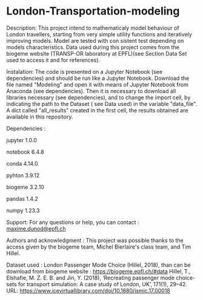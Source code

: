# London-Transportation-modeling

Description: 
This project intend to mathematicaly model behaviour of London travellers, starting from very simple utility functions and iteratively improving models.
Model are tested with con sistent test depending on models characteristics. Data used during this project comes from the biogeme website (TRANSP-OR laboratory at EPFL)(see Section Data Set used to access it and for references).

Instalation:
The code is presented on a Jupyter Notebook (see dependencies) and should be run like a Jupyter Notebook.
Download the file named "Modeling" and open it with means of Jupyter Notebook from Anaconda (see dependencies). 
Then it is necessary to download all libraries necessary (see dependencies), and to change the import cell, by indicating the path to the Dataset ( see Data used) in the variable "data_file".
A dict called "all_results" created in the first cell, the results obtained are available in this repository.

Dependencies : 

  jupyter                       1.0.0 
  
  notebook                      6.4.8
  
  conda                         4.14.0
  
  pyhton                        3.9.12
  
  biogeme                       3.2.10
  
  pandas                        1.4.2  
  
  numpy                         1.23.3
  
  Support:
  For any questions or help, you can contact : maxime.dunod@epfl.ch
  
  Authors and acknowledgment : 
  This project was possible thanks to the access given by the biogeme team, Michel Bierlaire's class team, and Tim Hillel.
  

Dataset used : 
London Passenger Mode Choice (Hillel, 2018), than can be download from biogeme website : https://biogeme.epfl.ch/#data
Hillel, T., Elshafie, M. Z. E. B. and Jin, Y. (2018), ‘Recreating passenger mode choice-sets for transport simulation: A case study of London, UK’, 171(1), 29–42.
URL: https://www.icevirtuallibrary.com/doi/10.1680/jsmic.17.00018


  
